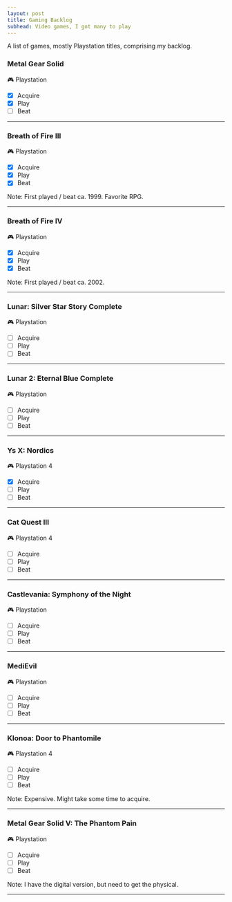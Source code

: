 ```yaml
---  
layout: post  
title: Gaming Backlog
subhead: Video games, I got many to play
---
```


A list of games, mostly Playstation titles, comprising my backlog.

### Metal Gear Solid
🎮 Playstation

- [x] Acquire
- [x] Play
- [ ] Beat

---

### Breath of Fire III
🎮 Playstation

- [x] Acquire
- [x] Play
- [x] Beat

Note: First played / beat ca. 1999. Favorite RPG.

---

### Breath of Fire IV
🎮 Playstation

- [x] Acquire
- [x] Play
- [x] Beat

Note: First played / beat ca. 2002.

---

### Lunar: Silver Star Story Complete
🎮 Playstation

- [ ] Acquire
- [ ] Play
- [ ] Beat

---

### Lunar 2: Eternal Blue Complete
🎮 Playstation
- [ ] Acquire
- [ ] Play
- [ ] Beat

---

### Ys X: Nordics
🎮 Playstation 4
- [x] Acquire
- [ ] Play
- [ ] Beat

---

### Cat Quest III
🎮 Playstation 4
- [ ] Acquire
- [ ] Play
- [ ] Beat

---

### Castlevania: Symphony of the Night
🎮 Playstation
- [ ] Acquire
- [ ] Play
- [ ] Beat

---

### MediEvil
🎮 Playstation
- [ ] Acquire
- [ ] Play
- [ ] Beat

---

### Klonoa: Door to Phantomile
🎮 Playstation 4
- [ ] Acquire
- [ ] Play
- [ ] Beat

Note: Expensive. Might take some time to acquire.

---

### Metal Gear Solid V: The Phantom Pain
🎮 Playstation

- [ ] Acquire
- [ ] Play
- [ ] Beat

Note: I have the digital version, but need to get the physical.

---
